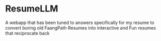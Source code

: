 # ResumeLLM
A webapp that has been tuned to answers specifically for my resume to convert boring old FaangPath Resumes into interactive and Fun resumes that reciprocate back
